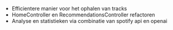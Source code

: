 ﻿- Efficientere manier voor het ophalen van tracks
- HomeController en RecommendationsController refactoren
- Analyse en statistieken via combinatie van spotify api en openai
